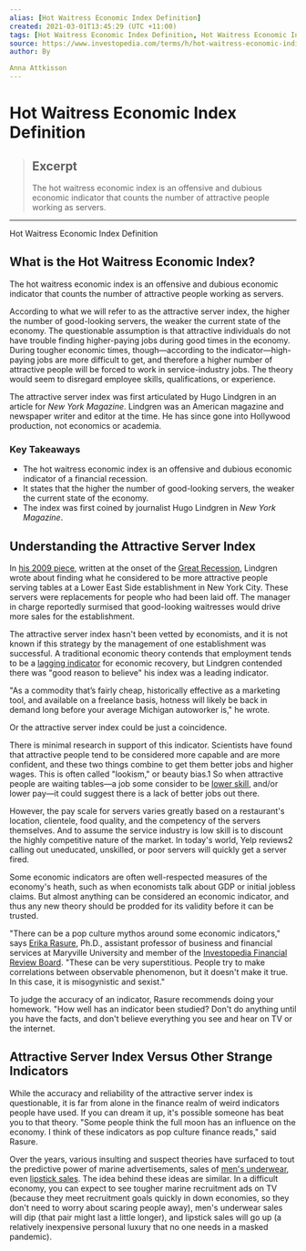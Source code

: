 ```yaml
---
alias: [Hot Waitress Economic Index Definition]
created: 2021-03-01T13:45:29 (UTC +11:00)
tags: [Hot Waitress Economic Index Definition, Hot Waitress Economic Index Definition]
source: https://www.investopedia.com/terms/h/hot-waitress-economic-indicator.asp
author: By

Anna Attkisson
---
```


# Hot Waitress Economic Index Definition

> ## Excerpt
> The hot waitress economic index is an offensive and dubious economic indicator that counts the number of attractive people working as servers.

---

Hot Waitress Economic Index Definition
## What is the Hot Waitress Economic Index?

The hot waitress economic index is an offensive and dubious economic indicator that counts the number of attractive people working as servers. 

According to what we will refer to as the attractive server index, the higher the number of good-looking servers, the weaker the current state of the economy. The questionable assumption is that attractive individuals do not have trouble finding higher-paying jobs during good times in the economy. During tougher economic times, though—according to the indicator—high-paying jobs are more difficult to get, and therefore a higher number of attractive people will be forced to work in service-industry jobs. The theory would seem to disregard employee skills, qualifications, or experience.

The attractive server index was first articulated by Hugo Lindgren in an article for _New York Magazine_. Lindgren was an American magazine and newspaper writer and editor at the time. He has since gone into Hollywood production, not economics or academia.

### Key Takeaways

-   The hot waitress economic index is an offensive and dubious economic indicator of a financial recession.
-   It states that the higher the number of good-looking servers, the weaker the current state of the economy.
-   The index was first coined by journalist Hugo Lindgren in _New York Magazine_.

## Understanding the Attractive Server Index

In [his 2009 piece](http://nymag.com/news/intelligencer/58195/), written at the onset of the [Great Recession](https://www.investopedia.com/terms/g/great-recession.asp), Lindgren wrote about finding what he considered to be more attractive people serving tables at a Lower East Side establishment in New York City. These servers were replacements for people who had been laid off. The manager in charge reportedly surmised that good-looking waitresses would drive more sales for the establishment.

The attractive server index hasn't been vetted by economists, and it is not known if this strategy by the management of one establishment was successful. A traditional economic theory contends that employment tends to be a [lagging indicator](https://www.investopedia.com/terms/l/laggingindicator.asp) for economic recovery, but Lindgren contended there was "good reason to believe" his index was a leading indicator.

"As a commodity that’s fairly cheap, historically effective as a marketing tool, and available on a freelance basis, hotness will likely be back in demand long before your average Michigan autoworker is," he wrote.

Or the attractive server index could be just a coincidence.

There is minimal research in support of this indicator. Scientists have found that attractive people tend to be considered more capable and are more confident, and these two things combine to get them better jobs and higher wages. This is often called "lookism," or beauty bias.1 So when attractive people are waiting tables—a job some consider to be [lower skill](https://www.investopedia.com/terms/u/unskilled-labor.asp), and/or lower pay—it could suggest there is a lack of better jobs out there. 

However, the pay scale for servers varies greatly based on a restaurant's location, clientele, food quality, and the competency of the servers themselves. And to assume the service industry is low skill is to discount the highly competitive nature of the market. In today's world, Yelp reviews2 calling out uneducated, unskilled, or poor servers will quickly get a server fired.

Some economic indicators are often well-respected measures of the economy's heath, such as when economists talk about GDP or initial jobless claims. But almost anything can be considered an economic indicator, and thus any new theory should be prodded for its validity before it can be trusted.

"There can be a pop culture mythos around some economic indicators," says [Erika Rasure](https://www.investopedia.com/erika-rasure-4800388), Ph.D., assistant professor of business and financial services at Maryville University and member of the [Investopedia Financial Review Board](https://www.investopedia.com/investopedia-financial-review-board-5076269). "These can be very superstitious. People try to make correlations between observable phenomenon, but it doesn't make it true. In this case, it is misogynistic and sexist."

To judge the accuracy of an indicator, Rasure recommends doing your homework. "How well has an indicator been studied? Don't do anything until you have the facts, and don't believe everything you see and hear on TV or the internet.

## Attractive Server Index Versus Other Strange Indicators 

While the accuracy and reliability of the attractive server index is questionable, it is far from alone in the finance realm of weird indicators people have used. If you can dream it up, it's possible someone has beat you to that theory. "Some people think the full moon has an influence on the economy. I think of these indicators as pop culture finance reads," said Rasure.

Over the years, various insulting and suspect theories have surfaced to tout the predictive power of marine advertisements, sales of [men's underwear](https://www.investopedia.com/terms/m/mens-underwear-index.asp), even [lipstick sales](https://www.investopedia.com/terms/l/lipstickindicator.asp). The idea behind these ideas are similar. In a difficult economy, you can expect to see tougher marine recruitment ads on TV (because they meet recruitment goals quickly in down economies, so they don't need to worry about scaring people away), men's underwear sales will dip (that pair might last a little longer), and lipstick sales will go up (a relatively inexpensive personal luxury that no one needs in a masked pandemic).

